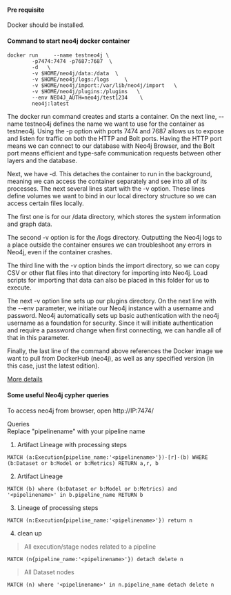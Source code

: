 #### Pre requisite 
Docker should be installed.

#### Command to start neo4j docker container
```
docker run     --name testneo4j \
        -p7474:7474 -p7687:7687  \
        -d   \
        -v $HOME/neo4j/data:/data  \
        -v $HOME/neo4j/logs:/logs     \
        -v $HOME/neo4j/import:/var/lib/neo4j/import   \
        -v $HOME/neo4j/plugins:/plugins   \
        --env NEO4J_AUTH=neo4j/test1234    \
        neo4j:latest

```
The docker run command creates and starts a container. On the next line, --name testneo4j defines the name we want to use for the container as testneo4j.
Using the -p option with ports 7474 and 7687 allows us to expose and listen for traffic on both the HTTP and Bolt ports. Having the HTTP port means we can connect to our database with Neo4j Browser, and the Bolt port means efficient and type-safe communication requests between other layers and the database.

Next, we have -d. This detaches the container to run in the background, meaning we can access the container separately and see into all of its processes.
The next several lines start with the -v option. These lines define volumes we want to bind in our local directory structure so we can access certain files locally.

The first one is for our /data directory, which stores the system information and graph data.

The second -v option is for the /logs directory. Outputting the Neo4j logs to a place outside the container ensures we can troubleshoot any errors in Neo4j, even if the container crashes.

The third line with the -v option binds the import directory, so we can copy CSV or other flat files into that directory for importing into Neo4j. Load scripts for importing that data can also be placed in this folder for us to execute.

The next -v option line sets up our plugins directory.
On the next line with the --env parameter, we initiate our Neo4j instance with a username and password. Neo4j automatically sets up basic authentication with the neo4j username as a foundation for security. Since it will initiate authentication and require a password change when first connecting, we can handle all of that in this parameter.

Finally, the last line of the command above references the Docker image we want to pull from DockerHub (neo4j), as well as any specified version (in this case, just the latest edition).
<br>

[More details](https://neo4j.com/developer/docker-run-neo4j/)

#### Some useful Neo4j cypher queries
To access neo4j from browser, open http://IP:7474/

Queries
<br> Replace "pipelinename" with your pipeline name
1. Artifact Lineage with processing steps

```
MATCH (a:Execution{pipeline_name:'<pipelinename>'})-[r]-(b) WHERE (b:Dataset or b:Model or b:Metrics) RETURN a,r, b 
```

2. Artifact Lineage
```
MATCH (b) where (b:Dataset or b:Model or b:Metrics) and '<pipelinename>' in b.pipeline_name RETURN b
```

3. Lineage of processing steps

```
MATCH (n:Execution{pipeline_name:'<pipelinename>'}) return n
```

4. clean up <br>
> All execution/stage nodes related to a pipeline

 ```
 MATCH (n{pipeline_name:'<pipelinename>'}) detach delete n
 ```
  
  > All  Dataset nodes
 
  ```
  MATCH (n) where '<pipelinename>' in n.pipeline_name detach delete n
  ```



